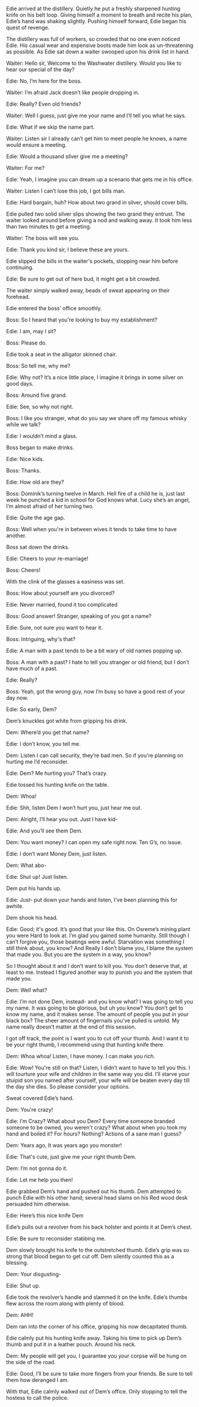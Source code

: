Edie arrived at the distillery. Quietly he put a freshly sharpened hunting knife on his belt loop. Giving himself a moment to breath and recite his plan, Edie’s hand was shaking slightly. Pushing himself forward, Edie began his quest of revenge. 

The distillery was full of workers, so crowded that no one even noticed Edie. His casual wear and expensive boots made him look as un-threatening as possible. As Edie sat down a waiter swooped upon his drink list in hand. 

Waiter: Hello sir, Welcome to the Washwater distillery. Would you like to hear our special of the day?  

Edie: No, I’m here for the boss. 

Waiter: I’m afraid Jack doesn’t like people dropping in. 

Edie: Really? Even old friends?

Waiter: Well I guess, just give me your name and I’ll tell you what he says. 

Edie: What if we skip the name part.

Waiter: Listen sir I already can’t get him to meet people he knows, a name would ensure a meeting. 

Edie: Would a thousand silver give me a meeting?

Waiter: For me?

Edie: Yeah, I imagine you can dream up a scenario that gets me in his office. 

Waiter: Listen I can’t lose this job, I got bills man. 

Edie: Hard bargain, huh? How about two grand in silver, should cover bills. 

Edie pulled two solid silver slips showing the two grand they entrust. The waiter looked around before giving a nod and walking away. It took him less than two minutes to get a meeting.

Waiter: The boss will see you. 

Edie: Thank you kind sir, I believe these are yours. 

Edie slipped the bills in the waiter's pockets, stopping near him before continuing. 

Edie: Be sure to get out of here bud, it might get a bit crowded. 

The waiter simply walked away, beads of sweat appearing on their forehead. 

Edie entered the boss’ office smoothly.

Boss: So I heard that you're looking to buy my establishment?  

Edie: I am, may I sit?

Boss: Please do.

Edie took a seat in the alligator skinned chair. 

Boss: So tell me, why me? 

Edie: Why not? It’s a nice little place, I imagine it brings in some silver on good days. 

Boss: Around five grand. 

Edie: See, so why not right. 

Boss: I like you stranger, what do you say we share off my famous whisky while we talk?  

Edie: I wouldn’t mind a glass. 

Boss began to make drinks. 

Edie: Nice kids. 

Boss: Thanks. 

Edie: How old are they?

Boss: Dominik’s turning twelve in March. Hell fire of a child he is, just last week he punched a kid in school for God knows what. Lucy she’s an angel, I’m almost afraid of her turning two. 

Edie: Quite the age gap. 

Boss: Well when you're in between wives it tends to take time to have another. 

Boss sat down the drinks. 

Edie: Cheers to your re-marriage!

Boss: Cheers!

With the clink of the glasses a easiness was set.

Boss: How about yourself are you divorced?

Edie: Never married, found it too complicated

Boss: Good answer! Stranger, speaking of you got a name?

Edie: Sure, not sure you want to hear it. 

Boss: Intriguing, why's that?

Edie: A man with a past tends to be a bit wary of old names popping up. 

Boss: A man with a past? I hate to tell you stranger or old friend, but I don’t have much of a past. 

Edie: Really?

Boss: Yeah, got the wrong guy, now I’m busy so have a good rest of your day now. 

Edie: So early, Dem?

Dem’s knuckles got white from gripping his drink. 

Dem: Where’d you get that name?

Edie: I don’t know, you tell me. 

Dem: Listen I can call security, they’re bad men. So if you're planning on hurting me I’d reconsider. 

Edie: Dem? Me hurting you? That’s crazy. 

Edie tossed his hunting knife on the table. 

Dem: Whoa! 

Edie: Shh, listen Dem I won’t hurt you, just hear me out. 

Dem: Alright, I’ll hear you out. Just I have kid-

Edie: And you’ll see them Dem. 

Dem: You want money? I can open my safe right now. Ten G’s, no issue. 

Edie: I don’t want Money Dem, just listen. 

Dem: What abo-

Edie: Shut up! Just listen. 

Dem put his hands up.

Edie: Just- put down your hands and listen, I’ve been planning this for awhile. 

Dem shook his head. 

Edie: Good; it's good. It’s good that your like this. On Osreme’s mining plant you were 
Hard to look at. I’m glad you gained some humanity. Still though I can’t forgive you, those beatings were awful. Starvation was something I still think about, you know? And Really I don’t blame you, I blame the system that made you. But you are the system in a way, you know? 

So I thought about it and I don’t want to kill you. You don’t deserve that, at least to me. Instead I figured another way to punish you and the system that made you. 

Dem: Well what? 

Edie: I’m not done Dem, instead- and you know what? I was going to tell you my name. It was going to be glorious, but uh you know? You don’t get to know my name, and it makes sense. The amount of people you put in your black box? The sheer amount of fingernails you’ve pulled is untold. My name really doesn’t matter at the end of this session. 

I got off track, the point is I want you to cut off your thumb. And I want it to be your right thumb, I recommend using that hunting knife there. 

Dem: Whoa whoa! Listen, I have money. I can make you rich. 

Edie: Wow! You're still on that? Listen, I didn’t want to have to tell you this. I will tourture your wife and children in the same way you did. I’ll starve your stuipid son you named after yourself, your wife will be beaten every day till the day she dies. So please consider your options. 

Sweat covered Edie’s hand. 

Dem: You're crazy!


Edie: I’m Crazy?  What about you Dem? Every time someone branded someone to be owned, you weren't crazy? What about when you took my hand and boiled it? For hours? Nothing? Actions of a sane man I guess?

Dem: Years ago, It was years ago you monster!

Edie: That's cute, just give me your right thumb Dem. 

Dem: I’m not gonna do it.

Edie: Let me help you then!

Edie grabbed Dem’s hand and pushed out his thumb. Dem attempted to punch Edie with his other hand; several head slams on his Red wood desk persuaded him otherwise.

Edie: Here’s this nice knife Dem

Edie’s pulls out a revolver from his back holster and points it at Dem’s chest.

Edie: Be sure to reconsider stabbing me. 

Dem slowly brought his knife to the outstretched thumb. Edie’s grip was so strong that blood began to get cut off. Dem silently counted this as a blessing. 

Dem: Your disgusting-

Edie: Shut up. 

Edie took the revolver’s handle and slammed it on the knife. Edie’s thumbs flew across the room along with plenty of blood.

Dem: AHH!

Dem ran into the corner of his office, gripping his now decapitated thumb. 

Edie calmly put his hunting knife away. Taking his time to pick up Dem’s thumb and put it in a leather pouch. Around his neck. 

Dem: My people will get you, I guarantee you your corpse will be hung on the side of the road. 

Edie: Good, I’ll be sure to take more fingers from your friends. Be sure to tell them how deranged I am. 

With that, Edie calmly walked out of Dem’s office. Only stopping to tell the hostess to call the police. 